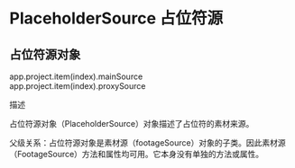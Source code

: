 # PlaceholderSource 占位符源

## 占位符源对象

app.project.item(index).mainSource  
app.project.item(index).proxySource

描述

占位符源对象（PlaceholderSource）对象描述了占位符的素材来源。

父级关系：占位符源对象是素材源（footageSource）对象的子类。因此素材源（FootageSource）方法和属性均可用。它本身没有单独的方法或属性。
